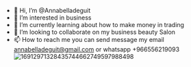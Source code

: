 - 👋 Hi, I’m @Annabelladeguit
- 👀 I’m interested in business 
- 🌱 I’m currently learning about how to make money in trading 
- 💞️ I’m looking to collaborate on my business beauty Salon
- 📫 How to reach me you can send message my email annabelladeguit@gmail.com or whatsapp +966556219093![16912971328435744662749597988498](https://github.com/Annabelladeguit/Annabelladeguit/assets/141539794/fd8776bb-391d-44c4-8c87-2343d8b8f004)


<!---
Annabelladeguit/Annabelladeguit is a ✨ special ✨ repository because its `README.md` (this file) appears on your GitHub profile.
You can click the Preview link to take a look at your changes.
--->
